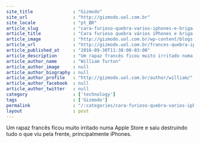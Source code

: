 ```yaml
---
site_title               : "Gizmodo"
site_url                 : "http://gizmodo.uol.com.br"
site_locale              : "pt_BR"
article_slug             : "cara-furioso-quebra-varios-iphones-e-briga-com-segurancas-em-apple-store-francesa"
article_title            : "Cara furioso quebra vários iPhones e briga com seguranças em Apple Store francesa"
article_image            : "http://gizmodo.uol.com.br/wp-content/blogs.dir/8/files/2016/09/iphone-quebrado-e1475243067612.jpg"
article_url              : "http://gizmodo.uol.com.br/frances-quebra-iphones-apple-store/"
article_published_at     : "2016-09-30T11:38:00-03:00"
article_description      : "Um rapaz francês ficou muito irritado numa Apple Store e saiu destruindo tudo o que viu pela frente, principalmente iPhones."
article_author_name      : "William Turton"
article_author_image     : null
article_author_biography : null
article_author_profile   : "http://gizmodo.uol.com.br/author/william/"
article_author_facebook  : null
article_author_twitter   : null
category                 : ['technology']
tags                     : ['Gizmodo']
permalink                : "/:categories/cara-furioso-quebra-varios-iphones-e-briga-com-segurancas-em-apple-store-francesa/"
layout                   : post
---
```


Um rapaz francês ficou muito irritado numa Apple Store e saiu destruindo tudo o que viu pela frente, principalmente iPhones.
